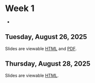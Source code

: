 # Week 1
-

## Tuesday, August 26, 2025


Slides are viewable [HTML](day_0.html) and [PDF](day_0.pdf).



## Thursday, August 28, 2025

Slides are viewable [HTML](day_1.html).
